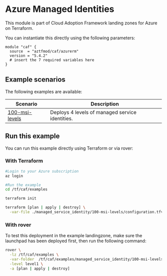 # Azure Managed Identities

This module is part of Cloud Adoption Framework landing zones for Azure on Terraform.

You can instantiate this directly using the following parameters:

```hcl
module "caf" {
  source  = "aztfmod/caf/azurerm"
  version = "5.4.2"
  # insert the 7 required variables here
}
```

## Example scenarios

The following examples are available:

| Scenario                                                     | Description                                                  |
| ------------------------------------------------------------ | ------------------------------------------------------------ |
| [100-msi-levels](./100-msi-levels)     | Deploys 4 levels of managed service identities. |

## Run this example

You can run this example directly using Terraform or via rover:

### With Terraform

```bash
#Login to your Azure subscription
az login

#Run the example
cd /tf/caf/examples

terraform init

terraform [plan | apply | destroy] \
  -var-file ./managed_service_identity/100-msi-levels/configuration.tfvars
```

### With rover

To test this deployment in the example landingzone, make sure the launchpad has been deployed first, then run the following command:

```bash
rover \
  -lz /tf/caf/examples \
  -var-folder  /tf/caf/examples/managed_service_identity/100-msi-levels/ \
  -level level1 \
  -a [plan | apply | destroy]
```